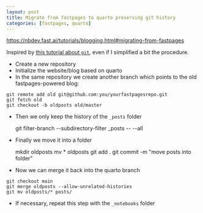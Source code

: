 ```yaml
---
layout: post
title: Migrate from fastpages to quarto preserving git history
categories: [fastpages, quarto]
---
```


https://nbdev.fast.ai/tutorials/blogging.html#migrating-from-fastpages

Inspired by [this tutorial about `git`](https://medium.com/@ayushya/move-directory-from-one-repository-to-another-preserving-git-history-d210fa049d4b), even if I simplified a bit the procedure.

* Create a new repository
* Initialize the website/blog based on quarto
* In the same repository we create another branch which points to the old fastpages-powered blog:

```
git remote add old git@github.com:you/yourfastpagesrepo.git
git fetch old
git checkout -b oldposts old/master
```

* Then we only keep the history of the `_posts` folder

    git filter-branch --subdirectory-filter _posts  -- --all

* Finally we move it into a folder

    mkdir oldposts
    mv * oldposts
    git add .
    git commit -m "move posts into folder"

* Now we can merge it back into the quarto branch

```
git checkout main
git merge oldposts --allow-unrelated-histories
git mv oldposts/* posts/
```

* If necessary, repeat this step with the `_notebooks` folder
